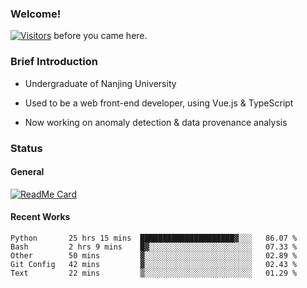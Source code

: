 ### Welcome!

[![Visitors](https://visitor-badge.laobi.icu/badge?page_id=HermitSun.HermitSun)]() before you came here.

### Brief Introduction

- Undergraduate of Nanjing University

- Used to be a web front-end developer, using Vue.js & TypeScript

- Now working on anomaly detection & data provenance analysis

### Status

#### General

[![ReadMe Card](https://github-readme-stats.hermitsun.vercel.app/api?username=HermitSun&count_private=true&show_icons=true)]()

#### Recent Works

<!--START_SECTION:waka-->
```text
Python       25 hrs 15 mins  █████████████████████▓░░░   86.07 % 
Bash         2 hrs 9 mins    █▓░░░░░░░░░░░░░░░░░░░░░░░   07.33 % 
Other        50 mins         ▓░░░░░░░░░░░░░░░░░░░░░░░░   02.89 % 
Git Config   42 mins         ▓░░░░░░░░░░░░░░░░░░░░░░░░   02.43 % 
Text         22 mins         ▒░░░░░░░░░░░░░░░░░░░░░░░░   01.29 % 
```
<!--END_SECTION:waka-->

